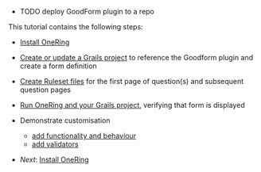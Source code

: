 * TODO deploy GoodForm plugin to a repo

This tutorial contains the following steps:

* [Install OneRing](02-InstallOneRing.md)
* [Create or update a Grails project](03-CreateOrUpdateGrailsProject.md) to reference the Goodform plugin and create a form definition
* [Create Ruleset files](04-CreateRulesetDefinitions.md) for the first page of question(s) and subsequent question pages
* [Run OneRing and your Grails project](05-RunApp.md), verifying that form is displayed
* Demonstrate customisation
    - [add functionality and behaviour](06-CustomizeFormBehaviour.md)
    - [add validators](07-CustomValidators.md)

* _Next_: [Install OneRing](##02-InstallOneRing.md##)
